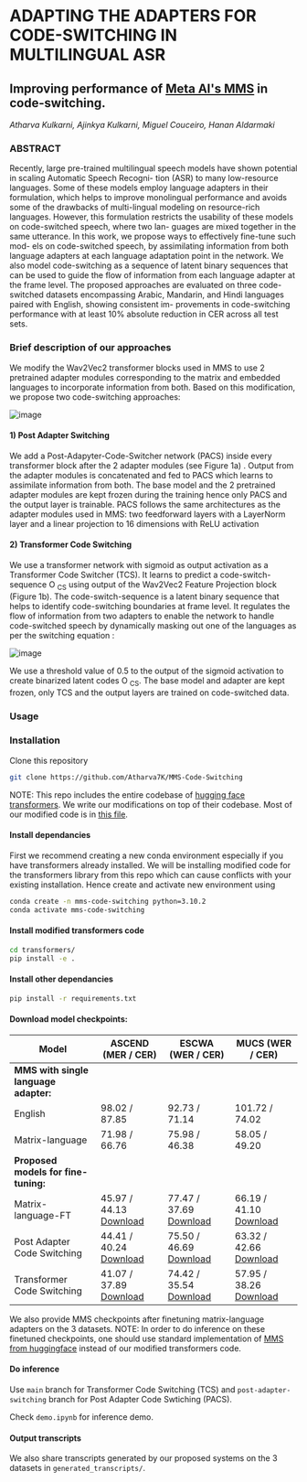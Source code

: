 # ADAPTING THE ADAPTERS FOR CODE-SWITCHING IN MULTILINGUAL ASR

## Improving performance of [Meta AI's MMS](https://arxiv.org/abs/2305.13516) in code-switching.
*Atharva Kulkarni, Ajinkya Kulkarni, Miguel Couceiro, Hanan Aldarmaki*

### **ABSTRACT**

Recently, large pre-trained multilingual speech models
have shown potential in scaling Automatic Speech Recogni-
tion (ASR) to many low-resource languages. Some of these
models employ language adapters in their formulation, which
helps to improve monolingual performance and avoids some
of the drawbacks of multi-lingual modeling on resource-rich
languages. However, this formulation restricts the usability
of these models on code-switched speech, where two lan-
guages are mixed together in the same utterance. In this
work, we propose ways to effectively fine-tune such mod-
els on code-switched speech, by assimilating information
from both language adapters at each language adaptation
point in the network. We also model code-switching as a
sequence of latent binary sequences that can be used to guide
the flow of information from each language adapter at the
frame level. The proposed approaches are evaluated on three
code-switched datasets encompassing Arabic, Mandarin, and
Hindi languages paired with English, showing consistent im-
provements in code-switching performance with at least 10%
absolute reduction in CER across all test sets.



### Brief description of our approaches
We modify the Wav2Vec2 transformer blocks used in MMS to use 2 pretrained adapter modules corresponding to the matrix and embedded languages to incorporate information from both. Based on this modification, we propose two code-switching approaches:

![image](https://github.com/Atharva7K/Multilingual-Chat-Room/assets/61614635/21e65a38-04b2-47e6-986b-1ee6487f8ab7)


#### 1) Post Adapter Switching
We add a Post-Adapyter-Code-Switcher network (PACS) inside every transformer block after the 2 adapter modules (see Figure 1a) . Output from the adapter modules is concatenated and fed to PACS which learns to assimilate information from both. The base model and the 2 pretrained adapter modules are kept frozen during the training hence only PACS and the output layer is trainable. PACS follows the same architectures as the adapter modules used in MMS: two feedforward layers with a LayerNorm layer and a linear
projection to 16 dimensions with ReLU activation

#### 2) Transformer Code Switching
We use a transformer network with sigmoid  as output activation as a Transformer Code Switcher (TCS). It learns to predict a code-switch-sequence O <sub>CS</sub> using output of the Wav2Vec2 Feature Projection block (Figure 1b). The code-switch-sequence is a latent binary sequence that helps to identify code-switching boundaries at frame level. It regulates the flow of information from two adapters to enable the network to handle code-switched speech by dynamically masking out one of the languages as per the switching equation :

![image](https://github.com/Atharva7K/Multilingual-Chat-Room/assets/61614635/39e58c62-e346-45b5-81fc-a53a236fd791)

We use  a threshold value of 0.5 to the output of the sigmoid activation to create binarized latent codes O <sub>CS</sub>. The base model and adapter are kept frozen, only TCS and the output layers are trained on code-switched data.

### Usage 

### Installation
Clone this repository 

```bash
git clone https://github.com/Atharva7K/MMS-Code-Switching
```
NOTE: This repo includes the entire codebase of [hugging face transformers](https://github.com/huggingface/transformers). We write our modifications on top of their codebase. Most of our modified code is in [this file](https://github.com/Atharva7K/MMS-Code-Switching/blob/main/transformers/src/transformers/models/wav2vec2/modeling_wav2vec2.py#L926). 

#### Install dependancies

First we recommend creating a new conda environment especially if you have transformers already installed. We will be installing modified code for the transformers library from this repo which can cause conflicts with your existing installation. Hence create and activate new environment using 
```bash
conda create -n mms-code-switching python=3.10.2
conda activate mms-code-switching 
```

#### Install modified transformers code
```bash
cd transformers/
pip install -e .
```

#### Install other dependancies
```bash
pip install -r requirements.txt
```

#### Download model checkpoints:

| Model                | ASCEND (MER / CER) | ESCWA (WER / CER) | MUCS (WER / CER) | 
|----------------------|--------------------|--------------------|-------------------|
| **MMS with single language adapter:** |           |            |                  |               
| English              | 98.02 / 87.85   | 92.73 / 71.14    | 101.72 / 74.02 |  
| Matrix-language      | 71.98 / 66.76   | 75.98 / 46.38    | 58.05 / 49.20  |  
| **Proposed models for fine-tuning:** |           |            |                  |               
| Matrix-language-FT   | 45.97 / 44.13   [Download](https://zenodo.org/api/files/df69f0da-8c98-4f13-ac9b-b5469bee6928/ascend_finetuned_pytorch_model.bin)   | 77.47 / 37.69   [Download](https://zenodo.org/api/files/df69f0da-8c98-4f13-ac9b-b5469bee6928/qasr_finetuned_pytorch_model.bin)    | 66.19 / 41.10  [Download](https://zenodo.org/api/files/df69f0da-8c98-4f13-ac9b-b5469bee6928/mucs_finetuned_pytorch_model.bin)   | 
| Post Adapter Code Switching                 | 44.41 / 40.24   [Download](https://zenodo.org/api/files/df69f0da-8c98-4f13-ac9b-b5469bee6928/pacs_ascend_pytorch_model.bin)   | 75.50 / 46.69   [Download](#)    | 63.32 / 42.66   [Download](https://drive.google.com/file/d/1TjuIyugkKlW9_GiJU9vBV2SuLb-pRWfL/view?usp=drive_link)  | 
| Transformer Code Switching                  | 41.07 / 37.89   [Download](https://drive.google.com/file/d/1LzKnsYXvE1vImZj7TWkTGAxKJqBnMPN1/view?usp=drive_link)   | 74.42 / 35.54   [Download](https://drive.google.com/file/d/1hE9Cy3qo5XbEE3p1Lr1i3sTgfD6muGKp/view?usp=drive_link)    | 57.95 / 38.26  [Download](https://drive.google.com/file/d/1qs9cWSzNtFpA3Grqu_YoQl0c1uj1WvyI/view?usp=drive_link)   | 

We also provide MMS checkpoints after finetuning matrix-language adapters on the 3 datasets. NOTE: In order to do inference on these finetuned checkpoints, one should use standard implementation of [MMS from huggingface](https://huggingface.co/facebook/mms-1b-all) instead of our modified transformers code. 

#### Do inference

Use `main` branch for Transformer Code Switching (TCS) and `post-adapter-switching` branch for Post Adapter Code Swtiching (PACS).

Check `demo.ipynb` for inference demo.

#### Output transcripts

We also share transcripts generated by our proposed systems on the 3 datasets in `generated_transcripts/`. 
